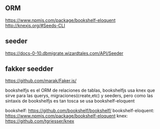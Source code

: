 <!-- Info db-migrate

https://db-migrate.readthedocs.io/en/latest/API/SQL/
https://github.com/db-migrate/api-examples/blob/master/migrations/20160127220809-my-api-table.js
https://github.com/db-migrate/shared/blob/master/data_type.js
https://github.com/db-migrate/english-docs/blob/master/API/SQL.md 

https://gist.github.com/JoeKarlsson/ebb1c714466ae3de88ae565fa9ba4779

-->

ORM
---
https://www.npmjs.com/package/bookshelf-eloquent
http://knexjs.org/#Seeds-CLI

seeder
------
https://docs-0-10.dbmigrate.wizardtales.com/API/Seeder

fakker seedder
--------------
https://github.com/marak/Faker.js/


bookshelfjs es el ORM de relaciones de tablas, 
	bookshelfjs usa knex que sirve para las querys, migraciones(create,etc) y seeders,
	pero como las sintaxis de bookshelfjs es tan tosca se usa bookshelf-eloquent

bookshelf:	https://github.com/bookshelf/bookshelf/
bookshelf-eloquent:	https://www.npmjs.com/package/bookshelf-eloquent
knex: https://github.com/tgriesser/knex